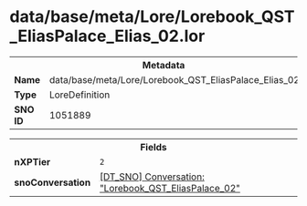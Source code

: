 <h1>data/base/meta/Lore/Lorebook_QST_EliasPalace_Elias_02.lor</h1><table><tr><th colspan="100%">Metadata</th></tr><tr><td><b>Name</b></td><td>data/base/meta/Lore/Lorebook_QST_EliasPalace_Elias_02.lor</td></tr><tr><td><b>Type</b></td><td>LoreDefinition</td></tr><tr><td><b>SNO ID</b></td><td>1051889</td></tr></table>

<table><tr><th colspan="100%">Fields</th></tr><tr><td><b>nXPTier</b></td><td><code>2</code></td></tr><tr><td><b>snoConversation</b></td><td><a href="..\Conversation\Lorebook_QST_EliasPalace_02.cnv.md">[DT_SNO] Conversation: "Lorebook_QST_EliasPalace_02"</a></td></tr></table>

